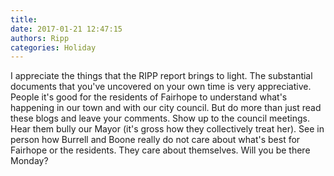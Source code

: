 ```yaml
---
title: 
date: 2017-01-21 12:47:15
authors: Ripp
categories: Holiday
---
```


 I appreciate the things that the RIPP report brings to light. The substantial documents that you've uncovered on your own time is very appreciative. People it's good for the residents of Fairhope to understand what's happening in our town and with our city council. But do more than just read these blogs and leave your comments. Show up to the council meetings. Hear them bully our Mayor (it's gross how they collectively treat her). See in person how Burrell and Boone really do not care about what's best for Fairhope or the residents. They care about themselves. Will you be there Monday?